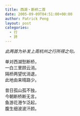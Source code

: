 ```yaml
---
title: 西湖・断桥二首
date: 2005-09-09T04:51:00+00:00
author: Patrick Peng
layout: post
categories:
  - 行
  - 詩
---
```

*此两首为补发上周杭州之行所得之句。*

单对西湖愁断桥，  
一白三里顾云消。  
隔桥两望忧消退，  
此地由来晴路少。  

昔日孤山孤不独，  
今朝断桥断无言。  
鱼游花港乍泛起，  
腹生细波波汗颜。
